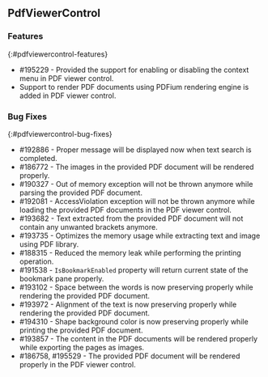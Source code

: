 ## PdfViewerControl

### Features
{:#pdfviewercontrol-features}

* \#195229 - Provided the support for enabling or disabling the context menu in PDF viewer control.
* Support to render PDF documents using PDFium rendering engine is added in PDF viewer control. 

### Bug Fixes
{:#pdfviewercontrol-bug-fixes} 

* \#192886 - Proper message will be displayed now when text search is completed.
* \#186772 - The images in the provided PDF document will be rendered properly.
* \#190327 - Out of memory exception will not be thrown anymore while parsing the provided PDF document.
* \#192081 - AccessViolation exception will not be thrown anymore while loading the provided PDF documents in the PDF viewer control.
* \#193682 - Text extracted from the provided PDF document will not contain any unwanted brackets anymore.
* \#193735 - Optimizes the memory usage while extracting text and image using PDF library.
* \#188315 - Reduced the memory leak while performing the printing operation.
* \#191538 - `IsBookmarkEnabled` property will return current state of the bookmark pane properly.
* \#193102 - Space between the words is now preserving properly while rendering the provided PDF document.
* \#193972 - Alignment of the text is now preserving properly while rendering the provided PDF document.
* \#194310 - Shape background color is now preserving properly while printing the provided PDF document.
* \#193857 - The content in the PDF documents will be rendered properly while exporting the pages as images.
* \#186758, \#195529 - The provided PDF document will be rendered properly in the PDF viewer control.
